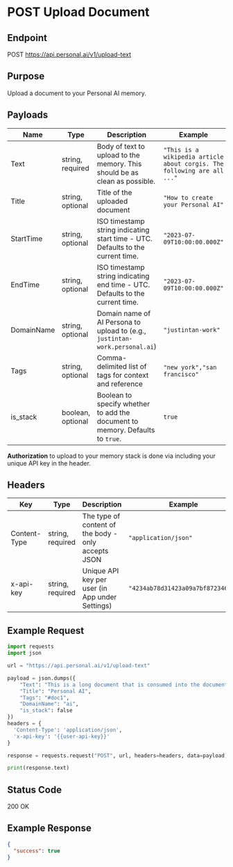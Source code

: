 # POST Upload Document

## Endpoint
POST https://api.personal.ai/v1/upload-text

## Purpose
Upload a document to your Personal AI memory.

## Payloads

| Name        | Type               | Description                                                                               | Example                                                         |
|-------------|--------------------|-------------------------------------------------------------------------------------------|-----------------------------------------------------------------|
| Text        | string, required    | Body of text to upload to the memory. This should be as clean as possible.                 | `"This is a wikipedia article about corgis. The following are all ..."` |
| Title       | string, optional    | Title of the uploaded document                                                            | `"How to create your Personal AI"`                              |
| StartTime   | string, optional    | ISO timestamp string indicating start time - UTC. Defaults to the current time.           | `"2023-07-09T10:00:00.000Z"`                                    |
| EndTime     | string, optional    | ISO timestamp string indicating end time - UTC. Defaults to the current time.             | `"2023-07-09T10:00:00.000Z"`                                    |
| DomainName  | string, optional    | Domain name of AI Persona to upload to (e.g., `justintan-work.personal.ai`)               | `"justintan-work"`                                              |
| Tags        | string, optional    | Comma-delimited list of tags for context and reference                                    | `"new york","san francisco"`                                    |
| is_stack    | boolean, optional   | Boolean to specify whether to add the document to memory. Defaults to `true`.             | `true`                                                          |

**Authorization** to upload to your memory stack is done via including your unique API key in the header.

## Headers

| Key          | Type               | Description                                        | Example                       |
|--------------|--------------------|----------------------------------------------------|-------------------------------|
| Content-Type | string, required    | The type of content of the body - only accepts JSON | `"application/json"`          |
| x-api-key    | string, required    | Unique API key per user (in App under Settings)     | `"4234ab78d31423a09a7bf8723467b"` |

## Example Request

```python
import requests
import json

url = "https://api.personal.ai/v1/upload-text"

payload = json.dumps({
    "Text": "This is a long document that is consumed into the document view.",
    "Title": "Personal AI",
    "Tags": "#doc1",
    "DomainName": "ai",
    "is_stack": false
})
headers = {
  'Content-Type': 'application/json',
  'x-api-key': '{{user-api-key}}'
}

response = requests.request("POST", url, headers=headers, data=payload)

print(response.text)
```

## Status Code
200 OK

## Example Response
```json
{
  "success": true
}
```